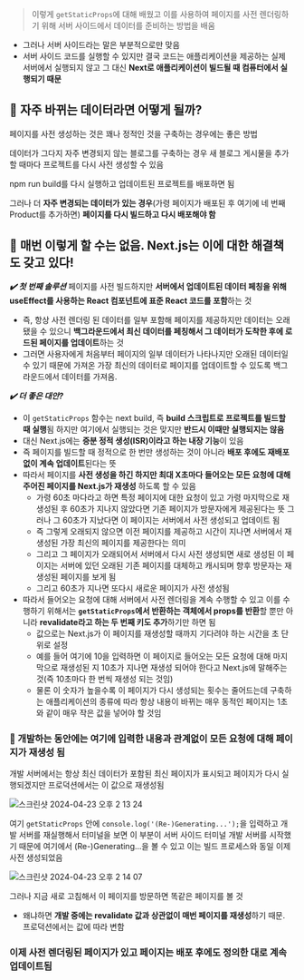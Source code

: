 > 이렇게 `getStaticProps`에 대해 배웠고 이를 사용하여 페이지를 사전 렌더링하기 위해 서버 사이드에서 데이터를 준비하는 방법을 배움

- 그러나 서버 사이드라는 말은 부분적으로만 맞음
- 서버 사이드 코드를 실행할 수 있지만 결국 코드는 애플리케이션을 제공하는 실제 서버에서 실행되지 않고 그 대신 **Next로 애플리케이션이 빌드될 때 컴퓨터에서 실행되기 때문**
  >

## 📌 자주 바뀌는 데이터라면 어떻게 될까?

페이지를 사전 생성하는 것은 꽤나 정적인 것을 구축하는 경우에는 좋은 방법

데이터가 그다지 자주 변경되지 않는 블로그를 구축하는 경우 새 블로그 게시물을 추가할 때마다 프로젝트를 다시 사전 생성할 수 있음

npm run build를 다시 실행하고 업데이트된 프로젝트를 배포하면 됨

그러나 더 **자주 변경되는 데이터가 있는 경우**(가령 페이지가 배포된 후 여기에 네 번째 Product를 추가하면) **페이지를 다시 빌드하고 다시 배포해야 함**

## 📌 매번 이렇게 할 수는 없음. Next.js는 이에 대한 해결책도 갖고 있다!

**_✔️ 첫 번째 솔루션_**
페이지를 사전 빌드하지만 **서버에서 업데이트된 데이터 페칭을 위해 useEffect를 사용하는 React 컴포넌트에 표준 React 코드를 포함**하는 것

- 즉, 항상 사전 렌더링 된 데이터를 일부 포함해 페이지를 제공하지만 데이터는 오래됐을 수 있으니 **백그라운드에서 최신 데이터를 페칭해서 그 데이터가 도착한 후에 로드된 페이지를 업데이트**하는 것
- 그러면 사용자에게 처음부터 페이지의 일부 데이터가 나타나지만 오래된 데이터일 수 있기 때문에 가져온 가장 최신의 데이터로 페이지를 업데이트할 수 있도록 백그라운드에서 데이터를 가져옴.

**_✔️ 더 좋은 대안?_**

- 이 `getStaticProps` 함수는 next build, 즉 **build 스크립트로 프로젝트를 빌드할 때 실행**됨
  하지만 여기에서 실행되는 것은 맞지만 **반드시 이때만 실행되지는 않음**
- 대신 Next.js에는 **증분 정적 생성(ISR)이라고 하는 내장 기능**이 있음
- 즉 페이지를 빌드할 때 정적으로 한 번만 생성하는 것이 아니라 **배포 후에도 재배포 없이 계속 업데이트**된다는 뜻
- 따라서 페이지를 **사전 생성을 하긴 하지만 최대 X초마다 들어오는 모든 요청에 대해 주어진 페이지를 Next.js가 재생성** 하도록 할 수 있음
  - 가령 60초 마다라고 하면 특정 페이지에 대한 요청이 있고 가령 마지막으로 재생성된 후 60초가 지나지 않았다면 기존 페이지가 방문자에게 제공된다는 뜻
    그러나 그 60초가 지났다면 이 페이지는 서버에서 사전 생성되고 업데이트 됨
  - 즉 그렇게 오래되지 않으면 이전 페이지를 제공하고 시간이 지나면 서버에서 재생성된 가장 최신의 페이지를 제공한다는 의미
  - 그리고 그 페이지가 오래되어서 서버에서 다시 사전 생성되면 새로 생성된 이 페이지는 서버에 있던 오래된 기존 페이지를 대체하고 캐시되며 향후 방문자는 재생성된 페이지를 보게 됨
  - 그리고 60초가 지나면 또다시 새로운 페이지가 사전 생성됨
- 따라서 들어오는 요청에 대해 서버에서 사전 렌더링을 계속 수행할 수 있고 이를 수행하기 위해서는 **`getStaticProps`에서 반환하는 객체에서 props를 반환**할 뿐만 아니라 **revalidate라고 하는 두 번째 키도 추가**하기만 하면 됨
  - 값으로는 Next.js가 이 페이지를 재생성할 때까지 기다려야 하는 시간을 초 단위로 설정
  - 예를 들어 여기에 10을 입력하면 이 페이지로 들어오는 모든 요청에 대해 마지막으로 재생성된 지 10초가 지나면 재생성 되어야 한다고 Next.js에 말해주는 것(즉 10초마다 한 번씩 재생성 되는 것임)
  - 물론 이 숫자가 높을수록 이 페이지가 다시 생성되는 횟수는 줄어드는데 구축하는 애플리케이션의 종류에 따라 항상 내용이 바뀌는 매우 동적인 페이지는 1초와 같이 매우 작은 값을 넣어야 할 것임

### 📎 개발하는 동안에는 여기에 입력한 내용과 관계없이 모든 요청에 대해 페이지가 재생성 됨

개발 서버에서는 항상 최신 데이터가 포함된 최신 페이지가 표시되고 페이지가 다시 실행되겠지만 프로덕션에서는 이 값으로 재생성됨

![스크린샷 2024-04-23 오후 2 13 24](https://github.com/jjjjjeongwon/TIL/assets/107834862/b44ee320-4c27-445b-9e6f-9247bc135015)

여기 `getStaticProps` 안에 `console.log('(Re-)Generating...');`을 입력하고 개발 서버를 재실행해서 터미널을 보면 이 부분이 서버 사이드 터미널 개발 서버를 시작했기 때문에 여기에서 (Re-)Generating...을 볼 수 있고 이는 빌드 프로세스와 동일 이제 사전 생성되었음

![스크린샷 2024-04-23 오후 2 14 07](https://github.com/jjjjjeongwon/TIL/assets/107834862/f0e52278-bf2b-4c61-b2f2-f02e863e2f76)

그러나 지금 새로 고침해서 이 페이지를 방문하면 똑같은 페이지를 볼 것

- 왜냐하면 **개발 중에는 revalidate 값과 상관없이 매번 페이지를 재생성**하기 때문. 프로덕션에서는 값에 따라 변함

### 이제 사전 렌더링된 페이지가 있고 페이지는 배포 후에도 정의한 대로 계속 업데이트됨
